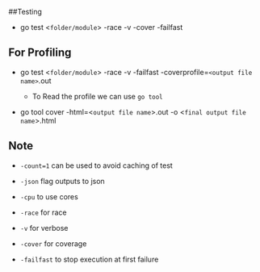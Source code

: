 ##Testing

- go test <`folder/module`> -race -v -cover -failfast


## For Profiling

- go test <`folder/module`> -race -v -failfast -coverprofile=`<output file name>`.out

    - To Read the profile we can use `go tool`

- go tool cover -html=<`output file name`>.out -o <`final output file name`>.html

## Note

- `-count=1` can be used to avoid caching of test

- `-json` flag outputs to json

- `-cpu` to use cores

- `-race` for race

- `-v` for verbose

- `-cover` for coverage

- `-failfast` to stop execution at first failure
